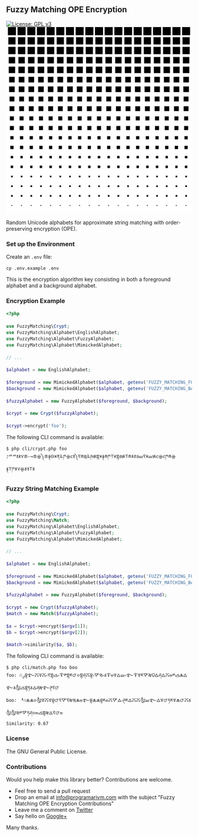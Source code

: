 ## Fuzzy Matching OPE Encryption

[![License: GPL v3](https://img.shields.io/badge/License-GPL%20v3-blue.svg)](https://www.gnu.org/licenses/gpl-3.0)
![Fuzzy Matching OPE Encryption](/resources/square-dot.jpg)

Random Unicode alphabets for approximate string matching with order-preserving encryption (OPE).

### Set up the Environment

Create an `.env` file:

    cp .env.example .env

This is the encryption algorithm key consisting in both a foreground alphabet and a background alphabet.

### Encryption Example

```php
<?php

use FuzzyMatching\Crypt;
use FuzzyMatching\Alphabet\EnglishAlphabet;
use FuzzyMatching\Alphabet\FuzzyAlphabet;
use FuzzyMatching\Alphabet\MimickedAlphabet;

// ...

$alphabet = new EnglishAlphabet;

$foreground = new MimickedAlphabet($alphabet, getenv('FUZZY_MATCHING_FOREGROUND_ALPHABET'));
$background = new MimickedAlphabet($alphabet, getenv('FUZZY_MATCHING_BACKGROUND_ALPHABET'));

$fuzzyAlphabet = new FuzzyAlphabet($foreground, $background);

$crypt = new Crypt($fuzzyAlphabet);

$crypt->encrypt('foo');
```

The following CLI command is available:

    $ php cli/crypt.php foo
    𐤐ᄰᄰ🝋🝏🝁🜾🝐🜾🝮༽🜾࿑🜔🝍ན🜩ཫ🝮🝌🝋༽🝥ཆ༖🜩ཥ࿗གྷ🝍࿑ཆཫ🝨🝍གྷ🝅࿗🝨ཆ🝏🜫🝅🝛🝥🝍🝛࿗🝌🝮🝌ཫཆ🝮࿑🝨ཫ🝏🝁🝮🜫🝋🝨🝏

### Fuzzy String Matching Example

```php
<?php

use FuzzyMatching\Crypt;
use FuzzyMatching\Match;
use FuzzyMatching\Alphabet\EnglishAlphabet;
use FuzzyMatching\Alphabet\FuzzyAlphabet;
use FuzzyMatching\Alphabet\MimickedAlphabet;

// ...

$alphabet = new EnglishAlphabet;

$foreground = new MimickedAlphabet($alphabet, getenv('FUZZY_MATCHING_FOREGROUND_ALPHABET'));
$background = new MimickedAlphabet($alphabet, getenv('FUZZY_MATCHING_BACKGROUND_ALPHABET'));

$fuzzyAlphabet = new FuzzyAlphabet($foreground, $background);

$crypt = new Crypt($fuzzyAlphabet);
$match = new Match($fuzzyAlphabet);

$a = $crypt->encrypt($argv[1]);
$b = $crypt->encrypt($argv[2]);

$match->similarity($a, $b);
```

The following CLI command is available:

    $ php cli/match.php foo boo
    foo: ؠ𐤖𐤖བྷ࿐🜼🜈🜼༚🝥གྷ🝄༚🜒༳གྷཇ🜚🝔གྷཤ🜼བྷ༚🜅ཝ༚🜱🜒🜰🜈🜂🝛༚࿐🜒🜈ཇ🜅࿘🜷🜂ཤ🜂🜼🜰༳🝄🜏🜂࿐🜱༃🝄གྷཏ🜱🜂ཤ࿘࿐ཊ🝥🜚
    boo: ᅤ𐤖𐤖🜏🜏🝔༃🜈🜼🜈བྷ🜚🝥🜅🝥࿘ཝ🜏🜰࿐བྷ🜏🜏བྷཇ🜰🜼🜅🜂༚ཊཇ🜂🜼🜼༃🝛࿐🜂🜈🜚ཏཇ🜈🜏🜚🜼🜱༃༃ཝ༳🜅ཏཤ🝔🜰🝄གྷ࿘🜂🝥🜚🜰
    Similarity: 0.67

### License

The GNU General Public License.

### Contributions

Would you help make this library better? Contributions are welcome.

- Feel free to send a pull request
- Drop an email at info@programarivm.com with the subject "Fuzzy Matching OPE Encryption Contributions"
- Leave me a comment on [Twitter](https://twitter.com/programarivm)
- Say hello on [Google+](https://plus.google.com/+Programarivm)

Many thanks.
